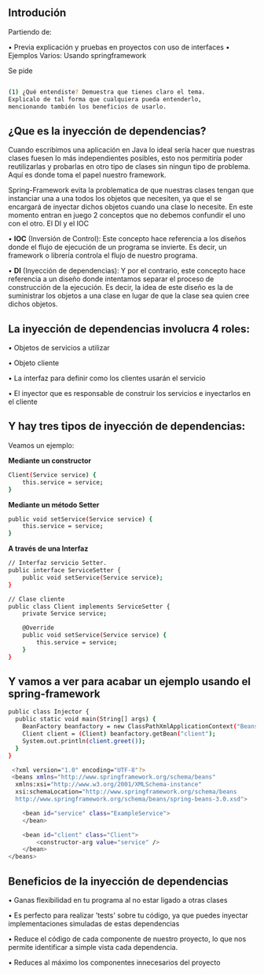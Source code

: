 ## Introdución

Partiendo de:

• Previa explicación y pruebas en proyectos con uso de interfaces
• Ejemplos Varios: Usando springframework

Se pide

```sh

(1) ¿Qué entendiste? Demuestra que tienes claro el tema.
Explicalo de tal forma que cualquiera pueda entenderlo,
mencionando también los beneficios de usarlo.
```

## ¿Que es la inyección de dependencias?

Cuando escribimos una aplicación en Java lo ideal sería hacer que nuestras clases fuesen lo más independientes posibles, esto nos permitiría poder reutilizarlas y probarlas en otro tipo de clases sin ningun tipo de problema. Aquí es donde toma el papel nuestro framework.

Spring-Framework evita la problematica de que nuestras clases tengan que instanciar una a una todos los objetos que necesiten, ya que el se encargará de inyectar dichos objetos cuando una clase lo necesite. En este momento entran en juego 2 conceptos que no debemos confundir el uno con el otro. El DI y el IOC

• **IOC** (Inversión de Control): Este concepto hace referencia a los diseños donde el flujo de ejecución de un programa se invierte. Es decir, un framework o librería controla el flujo de nuestro programa. 

• **DI** (Inyección de dependencias): Y por el contrario, este concepto hace referencia a un diseño donde intentamos separar el proceso de construcción de la ejecución. Es decir, la idea de este diseño es la de suministrar los objetos a una clase en lugar de que la clase sea quien cree dichos objetos. 

## La inyección de dependencias involucra 4 roles:

  • Objetos de servicios a utilizar

  • Objeto cliente

  • La interfaz para definir como los clientes usarán el servicio

  • El inyector que es responsable de construir los servicios e inyectarlos en el 
    cliente

## Y hay tres tipos de inyección de dependencias:

Veamos un ejemplo:


**Mediante un constructor**
```sh
Client(Service service) {
    this.service = service;
}
```

**Mediante un método Setter**
```sh
public void setService(Service service) {
    this.service = service;
}
```

**A través de una Interfaz**
```sh
// Interfaz servicio Setter.
public interface ServiceSetter {
    public void setService(Service service);
}

// Clase cliente 
public class Client implements ServiceSetter {
    private Service service;

    @Override
    public void setService(Service service) {
        this.service = service;
    }
}
```

## Y vamos a ver para acabar un ejemplo usando el spring-framework

```sh
public class Injector {
  public static void main(String[] args) {
    BeanFactory beanfactory = new ClassPathXmlApplicationContext("Beans.xml");
    Client client = (Client) beanfactory.getBean("client");
    System.out.println(client.greet());
  }
}

 <?xml version="1.0" encoding="UTF-8"?>
 <beans xmlns="http://www.springframework.org/schema/beans"
  xmlns:xsi="http://www.w3.org/2001/XMLSchema-instance"
  xsi:schemaLocation="http://www.springframework.org/schema/beans
  http://www.springframework.org/schema/beans/spring-beans-3.0.xsd">

    <bean id="service" class="ExampleService">
    </bean>

    <bean id="client" class="Client">
        <constructor-arg value="service" />        
    </bean>
</beans>
```
## Beneficios de la inyección de dependencias

  •  Ganas flexibilidad en tu programa al no estar ligado a otras clases

  •  Es perfecto para realizar 'tests' sobre tu código, ya que puedes inyectar implementaciones simuladas de estas dependencias

  •  Reduce el código de cada componente de nuestro proyecto, lo que nos permite identificar a simple vista cada dependencia.
  
  •  Reduces al máximo los componentes innecesarios del proyecto
